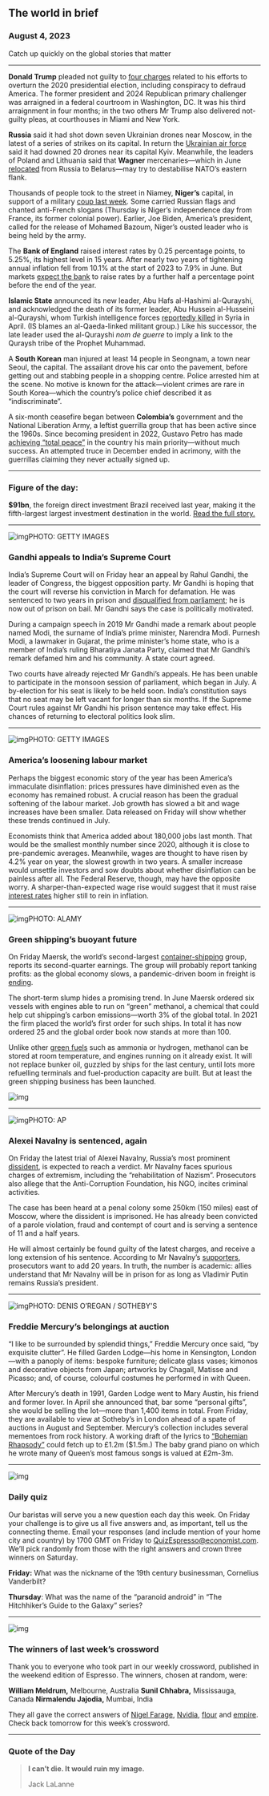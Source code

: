 ## The world in brief

### August 4, 2023

Catch up quickly on the global stories that matter



------



**Donald Trump** pleaded not guilty to [four charges](https://www.economist.com/united-states/2023/08/02/donald-trump-is-indicted-for-trying-to-steal-the-2020-election) related to his efforts to overturn the 2020 presidential election, including conspiracy to defraud America. The former president and 2024 Republican primary challenger was arraigned in a federal courtroom in Washington, DC. It was his third arraignment in four months; in the two others Mr Trump also delivered not-guilty pleas, at courthouses in Miami and New York.

**Russia** said it had shot down seven Ukrainian drones near Moscow, in the latest of a series of strikes on its capital. In return the [Ukrainian air force](https://www.economist.com/europe/2023/08/03/why-ukraine-may-be-choosing-a-war-of-attrition) said it had downed 20 drones near its capital Kyiv. Meanwhile, the leaders of Poland and Lithuania said that **Wagner** mercenaries—which in June [relocated](https://www.economist.com/europe/2023/07/18/post-mutiny-moscow-descends-into-factional-murk) from Russia to Belarus—may try to destabilise NATO’s eastern flank.

Thousands of people took to the street in Niamey, **Niger’s** capital, in support of a military [coup last week](https://www.economist.com/leaders/2023/08/01/why-the-nightmare-in-niger-is-the-worlds-problem). Some carried Russian flags and chanted anti-French slogans (Thursday is Niger’s independence day from France, its former colonial power). Earlier, Joe Biden, America’s president, called for the release of Mohamed Bazoum, Niger’s ousted leader who is being held by the army.

The **Bank of England** raised interest rates by 0.25 percentage points, to 5.25%, its highest level in 15 years. After nearly two years of tightening annual inflation fell from 10.1% at the start of 2023 to 7.9% in June. But markets [expect the bank](https://www.economist.com/britain/2023/07/27/how-high-should-britains-interest-rates-go) to raise rates by a further half a percentage point before the end of the year.

**Islamic State** announced its new leader, Abu Hafs al-Hashimi al-Qurayshi, and acknowledged the death of its former leader, Abu Hussein al-Husseini al-Qurayshi, whom Turkish intelligence forces [reportedly killed](https://www.economist.com/middle-east-and-africa/2023/05/04/leaders-of-islamic-state-have-a-short-life-expectancy) in Syria in April. (IS blames an al-Qaeda-linked militant group.) Like his successor, the late leader used the al-Qurayshi *nom de guerre* to imply a link to the Quraysh tribe of the Prophet Muhammad.

A **South Korean** man injured at least 14 people in Seongnam, a town near Seoul, the capital. The assailant drove his car onto the pavement, before getting out and stabbing people in a shopping centre. Police arrested him at the scene. No motive is known for the attack—violent crimes are rare in South Korea—which the country’s police chief described it as “indiscriminate”.

A six-month ceasefire began between **Colombia’s** government and the National Liberation Army, a leftist guerrilla group that has been active since the 1960s. Since becoming president in 2022, Gustavo Petro has made [achieving “total peace”](https://www.economist.com/the-americas/2023/04/13/an-ambitious-plan-for-total-peace-in-colombia-is-faltering) in the country his main priority—without much success. An attempted truce in December ended in acrimony, with the guerrillas claiming they never actually signed up.



------



### Figure of the day: 

**$91bn**, the foreign direct investment Brazil received last year, making it the fifth-largest largest investment destination in the world. [Read the full story.](https://www.economist.com/the-americas/2023/08/02/investors-are-increasingly-optimistic-about-brazils-economy)



------



![img](https://niceboy.online/insight/public/Espresso/PHOTOS/20230805_dap347.jpg)PHOTO: GETTY IMAGES

### Gandhi appeals to India’s Supreme Court

India’s Supreme Court will on Friday hear an appeal by Rahul Gandhi, the leader of Congress, the biggest opposition party. Mr Gandhi is hoping that the court will reverse his conviction in March for defamation. He was sentenced to two years in prison and [disqualified from parliament](https://www.economist.com/asia/2023/03/27/the-worlds-biggest-democracy-is-becoming-less-free); he is now out of prison on bail. Mr Gandhi says the case is politically motivated.

During a campaign speech in 2019 Mr Gandhi made a remark about people named Modi, the surname of India’s prime minister, Narendra Modi. Purnesh Modi, a lawmaker in Gujarat, the prime minister’s home state, who is a member of India’s ruling Bharatiya Janata Party, claimed that Mr Gandhi’s remark defamed him and his community. A state court agreed.

Two courts have already rejected Mr Gandhi’s appeals. He has been unable to participate in the monsoon session of parliament, which began in July. A by-election for his seat is likely to be held soon. India’s constitution says that no seat may be left vacant for longer than six months. If the Supreme Court rules against Mr Gandhi his prison sentence may take effect. His chances of returning to electoral politics look slim.



------



![img](https://niceboy.online/insight/public/Espresso/PHOTOS/20230805_dap351.jpg)PHOTO: GETTY IMAGES

### America’s loosening labour market

Perhaps the biggest economic story of the year has been America’s immaculate disinflation: prices pressures have diminished even as the economy has remained robust. A crucial reason has been the gradual softening of the labour market. Job growth has slowed a bit and wage increases have been smaller. Data released on Friday will show whether these trends continued in July.

Economists think that America added about 180,000 jobs last month. That would be the smallest monthly number since 2020, although it is close to pre-pandemic averages. Meanwhile, wages are thought to have risen by 4.2% year on year, the slowest growth in two years. A smaller increase would unsettle investors and sow doubts about whether disinflation can be painless after all. The Federal Reserve, though, may have the opposite worry. A sharper-than-expected wage rise would suggest that it must raise [interest rates](https://www.economist.com/finance-and-economics/2023/07/26/americas-battle-with-inflation-is-about-to-get-trickier) higher still to rein in inflation.



------



![img](https://niceboy.online/insight/public/Espresso/PHOTOS/20230805_dap344.jpg)PHOTO: ALAMY

### Green shipping’s buoyant future

On Friday Maersk, the world’s second-largest [container-shipping](https://www.economist.com/business/2023/03/09/how-to-stop-the-commoditisation-of-container-shipping) group, reports its second-quarter earnings. The group will probably report tanking profits: as the global economy slows, a pandemic-driven boom in freight is [ending](https://www.economist.com/graphic-detail/2023/01/09/global-shipping-costs-are-returning-to-pre-pandemic-levels).

The short-term slump hides a promising trend. In June Maersk ordered six vessels with engines able to run on “green” methanol, a chemical that could help cut shipping’s carbon emissions—worth 3% of the global total. In 2021 the firm placed the world’s first order for such ships. In total it has now ordered 25 and the global order book now stands at more than 100.

Unlike other [green fuels](https://www.economist.com/business/2023/07/03/can-a-viable-industry-emerge-from-the-hydrogen-shakeout) such as ammonia or hydrogen, methanol can be stored at room temperature, and engines running on it already exist. It will not replace bunker oil, guzzled by ships for the last century, until lots more refuelling terminals and fuel-production capacity are built. But at least the green shipping business has been launched.

![img](https://niceboy.online/insight/public/Espresso/PHOTOS/20230805_DAC025.jpg)



------



![img](https://niceboy.online/insight/public/Espresso/PHOTOS/20230805_dap343.jpg)PHOTO: AP

### Alexei Navalny is sentenced, again

On Friday the latest trial of Alexei Navalny, Russia’s most prominent [dissident](https://www.economist.com/the-economist-explains/2021/06/10/why-is-vladimir-putin-so-afraid-of-alexei-navalny), is expected to reach a verdict. Mr Navalny faces spurious charges of extremism, including the “rehabilitation of Nazism”. Prosecutors also allege that the Anti-Corruption Foundation, his NGO, incites criminal activities.

The case has been heard at a penal colony some 250km (150 miles) east of Moscow, where the dissident is imprisoned. He has already been convicted of a parole violation, fraud and contempt of court and is serving a sentence of 11 and a half years.

He will almost certainly be found guilty of the latest charges, and receive a long extension of his sentence. According to Mr Navalny’s [supporters](https://www.economist.com/letters/2023/04/28/a-letter-to-vladimir-putin-release-alexei-navalny), prosecutors want to add 20 years. In truth, the number is academic: allies understand that Mr Navalny will be in prison for as long as Vladimir Putin remains Russia’s president.



------



![img](https://niceboy.online/insight/public/Espresso/PHOTOS/20230805_dap348.jpg)PHOTO: DENIS O’REGAN / SOTHEBY'S

### Freddie Mercury’s belongings at auction

“I like to be surrounded by splendid things,” Freddie Mercury once said, “by exquisite clutter”. He filled Garden Lodge—his home in Kensington, London—with a panoply of items: bespoke furniture; delicate glass vases; kimonos and decorative objects from Japan; artworks by Chagall, Matisse and Picasso; and, of course, colourful costumes he performed in with Queen.

After Mercury’s death in 1991, Garden Lodge went to Mary Austin, his friend and former lover. In April she announced that, bar some “personal gifts”, she would be selling the lot—more than 1,400 items in total. From Friday, they are available to view at Sotheby’s in London ahead of a spate of auctions in August and September. Mercury’s collection includes several mementoes from rock history. A working draft of the lyrics to [“Bohemian Rhapsody”](https://www.economist.com/prospero/2018/10/26/bohemian-rhapsody-is-more-fantasy-than-real-life) could fetch up to £1.2m ($1.5m.) The baby grand piano on which he wrote many of Queen’s most famous songs is valued at £2m-3m.



------



![img](https://niceboy.online/insight/public/Espresso/PHOTOS/QuizNEW_153.jpeg)

### Daily quiz

Our baristas will serve you a new question each day this week. On Friday your challenge is to give us all five answers and, as important, tell us the connecting theme. Email your responses (and include mention of your home city and country) by 1700 GMT on Friday to [QuizEspresso@economist.com](https://mail.google.com/mail/?view=cm&fs=1&tf=1&to=QuizEspresso@economist.com). We’ll pick randomly from those with the right answers and crown three winners on Saturday.

**Friday:** What was the nickname of the 19th century businessman, Cornelius Vanderbilt?

**Thursday**: What was the name of the “paranoid android” in “The Hitchhiker’s Guide to the Galaxy” series?



------



![img](https://niceboy.online/insight/public/Espresso/PHOTOS/Crossword_23.jpg)

### The winners of last week’s crossword

Thank you to everyone who took part in our weekly crossword, published in the weekend edition of Espresso. The winners, chosen at random, were:

**William Meldrum,** Melbourne, Australia
**Sunil Chhabra,** Mississauga, Canada
**Nirmalendu Jajodia,** Mumbai, India

They all gave the correct answers of [Nigel Farage](https://www.economist.com/britain/2023/07/26/nigel-farage-natwest-and-a-political-storm), [Nvidia](https://www.economist.com/science-and-technology/2023/07/26/the-high-tech-race-to-improve-weather-forecasting), [flour](https://www.economist.com/culture/2023/07/24/confronting-the-dangers-of-ultra-processed-food) and [empire](https://www.economist.com/business/2023/07/25/next-generation-googles-run-a-tighter-ship). Check back tomorrow for this week’s crossword.



------



### Quote of the Day

> **I can’t die. It would ruin my image.**
>
> Jack LaLanne





